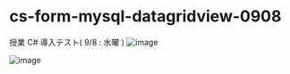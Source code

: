 # cs-form-mysql-datagridview-0908
授業 C# 導入テスト( 9/8 : 水曜 )
![image](https://user-images.githubusercontent.com/1501327/132443568-e9e45ec4-7625-4f4d-80a3-fdf8ba6a1680.png)

![image](https://user-images.githubusercontent.com/1501327/132443734-5f4bef39-0f2f-4b1d-af01-8b7f8c6b155a.png)

